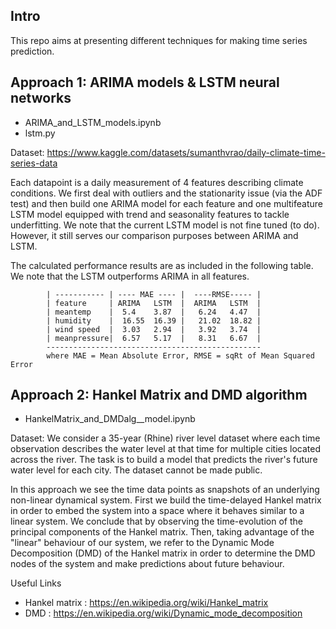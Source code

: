 ## Intro

This repo aims at presenting different techniques for making time series prediction.

## Approach 1: ARIMA models & LSTM neural networks

- ARIMA_and_LSTM_models.ipynb
- lstm.py

Dataset: https://www.kaggle.com/datasets/sumanthvrao/daily-climate-time-series-data

Each datapoint is a daily measurement of 4 features describing climate conditions. We first deal with outliers and the stationarity issue (via the ADF test) and then build one ARIMA model for each feature and one multifeature LSTM model equipped with trend and seasonality features to tackle underfitting. We note that the current LSTM model is not fine tuned (to do). However, it still serves our comparison purposes between ARIMA and LSTM. 

The calculated performance results are as included in the following table. We note that the LSTM outperforms ARIMA in all features.  
        
            | ----------- | ---- MAE ---- |  ----RMSE----- |    
            | feature     | ARIMA   LSTM  |  ARIMA   LSTM  |
            | meantemp    |  5.4    3.87  |   6.24   4.47  |
            | humidity    |  16.55  16.39 |   21.02  18.82 |
            | wind speed  |  3.03   2.94  |   3.92   3.74  |
            | meanpressure|  6.57   5.17  |   8.31   6.67  |
            ------------------------------------------------
            where MAE = Mean Absolute Error, RMSE = sqRt of Mean Squared Error

## Approach 2: Hankel Matrix and DMD algorithm

- HankelMatrix_and_DMDalg__model.ipynb

Dataset: We consider a 35-year (Rhine) river level dataset where each time observation describes the water level at that time for multiple cities located across the river. The task is to build a model that predicts the river's future water level for each city. The dataset cannot be made public.

In this approach we see the time data points as snapshots of an underlying non-linear dynamical system. First we build the time-delayed Hankel matrix in order to embed the system into a space where it behaves  similar to a linear system. We conclude that by observing the time-evolution of the principal components of the Hankel matrix.
Then, taking advantage of the "linear" behaviour of our system, we refer to the Dynamic Mode Decomposition (DMD) of the Hankel matrix in order to
determine the DMD nodes of the system and make predictions about future behaviour.

Useful Links
  - Hankel matrix : https://en.wikipedia.org/wiki/Hankel_matrix
  - DMD : https://en.wikipedia.org/wiki/Dynamic_mode_decomposition

